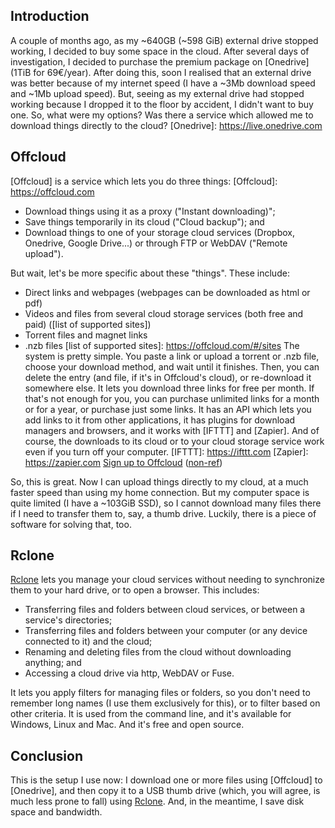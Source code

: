 <!--
.. title: Review of Offcloud and Rclone
.. slug: review-offcloud-rclone
.. date: 2018-04-01 12:00:00+02:00
.. tags: cloud, offcloud, rclone, review, dropbox, onedrive, google drive, torrent, magnet, ftp, rclone, cli
.. category: 
.. link: 
.. description: 
.. type: text
-->

## Introduction

A couple of months ago, as my ~640GB (~598 GiB) external drive stopped working, I decided to buy some space in the cloud. After several days of investigation, I decided to purchase the premium package on [Onedrive] (1TiB for 69€/year). After doing this, soon I realised that an external drive was better because of my internet speed (I have a ~3Mb download speed and ~1Mb upload speed). But, seeing as my external drive had stopped working because I dropped it to the floor by accident, I didn't want to buy one. So, what were my options? Was there a service which allowed me to download things directly to the cloud?
[Onedrive]: https://live.onedrive.com

## Offcloud

[Offcloud] is a service which lets you do three things:
[Offcloud]: https://offcloud.com
* Download things using it as a proxy ("Instant downloading)";
* Save things temporarily in its  cloud ("Cloud backup"); and
* Download things to one of your storage cloud services (Dropbox, Onedrive, Google Drive...) or through FTP or WebDAV ("Remote upload").

But wait, let's be more specific about these "things". These include:
* Direct links and webpages (webpages can be downloaded as html or pdf)
* Videos and files from several cloud storage services (both free and paid) ([list of supported sites])
* Torrent files and magnet links
* .nzb files
[list of supported sites]: https://offcloud.com/#/sites
The system is pretty simple. You paste a link or upload a torrent or .nzb file, choose your download method, and wait until it finishes. Then, you can delete the entry (and file, if it's in Offcloud's cloud), or re-download it somewhere else. It lets you download three links for free per month. If that's not enough for you, you can purchase unlimited links for a month or for a year, or purchase just some links. It has an API which lets you add links to it from other applications,  it has plugins for download managers and browsers, and it works with [IFTTT] and [Zapier]. And of course, the downloads to its cloud or to your  cloud storage service work even if you turn off your computer.
[IFTTT]: https://ifttt.com
[Zapier]: https://zapier.com
[Sign up to Offcloud](https://offcloud.com/?=9ee9276b) ([non-ref](https://offcloud.com))

So, this is great. Now I can upload things directly to my cloud, at a much faster speed than using my home connection. But my computer space is quite limited (I have a ~103GiB SSD), so I cannot download many files there if I need to transfer them to, say, a thumb drive. Luckily, there is a piece of software for solving that, too.

## Rclone

[Rclone] lets you manage your cloud services without needing to synchronize them to your hard drive, or to open a browser. This includes:
* Transferring files and folders between cloud services, or between a service's directories;
* Transferring files and folders between your computer (or any device connected to it) and the cloud;
* Renaming and deleting files from the cloud without downloading anything; and
* Accessing a cloud drive via http, WebDAV or Fuse.

It lets you apply filters for managing files or folders, so you don't need to remember long names (I use them exclusively for this), or to filter based on other criteria. It is used from the command line, and it's available for Windows, Linux and Mac. And it's free and open source.

[Rclone]: http://rclone.org

## Conclusion

This is the setup I use now: I download one or more files using [Offcloud] to [Onedrive], and then copy it to a USB thumb drive (which, you will agree, is much less prone to fall) using [Rclone]. And, in the meantime, I save disk space and bandwidth.

